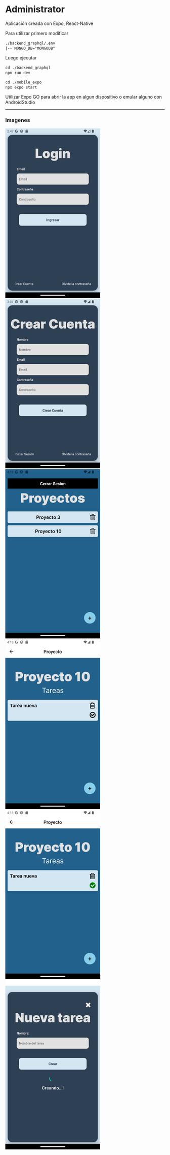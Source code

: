 # Administrator

Aplicación creada con Expo, React-Native

Para utilizar primero modificar

```
./backend_graphql/.env
|-- MONGO_DB="MONGODB"

```

Luego ejecutar

```
cd ./backend_graphql
npm run dev
```

```
cd ./mobile_expo
npx expo start
```

Utilizar Expo GO para abrir la app en algun dispositivo o emular alguno con AndroidStudio

---

### Imagenes

<img src="https://raw.githubusercontent.com/ufedev/Administrator/f00e40b73c827170f52ccb762b7e7d492a3e17eb/administrator%20photos/login.png" alt='Login' width='300'/>
<img src="https://raw.githubusercontent.com/ufedev/Administrator/f00e40b73c827170f52ccb762b7e7d492a3e17eb/administrator%20photos/cuenta.png" alt="Cuenta" width='300'/>
<img src="https://raw.githubusercontent.com/ufedev/Administrator/f00e40b73c827170f52ccb762b7e7d492a3e17eb/administrator%20photos/proyectos.png" alt="Proyectos" width='300'/>
<img src="https://raw.githubusercontent.com/ufedev/Administrator/f00e40b73c827170f52ccb762b7e7d492a3e17eb/administrator%20photos/proyectoT.png" alt="proyecto1" width='300'/>
<img src="https://raw.githubusercontent.com/ufedev/Administrator/f00e40b73c827170f52ccb762b7e7d492a3e17eb/administrator%20photos/tareaCompleta.png" alt="proyecto Tarea Completa" width='300'/>|
<img src="https://raw.githubusercontent.com/ufedev/Administrator/f00e40b73c827170f52ccb762b7e7d492a3e17eb/administrator%20photos/tarean.png" alt="Nueva Tarea" width='300' inline/>
